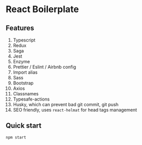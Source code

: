 # React Boilerplate

## Features

1. Typescript
2. Redux
3. Saga
4. Jest
5. Enzyme
6. Prettier / Eslint / Airbnb config
7. Import alias
8. Sass
9. Bootstrap
10. Axios
11. Classnames
12. Typesafe-actions
13. Husky, which can prevent bad git commit, git push
14. SEO friendly, uses `react-helmat` for head tags management

## Quick start

`npm start`
